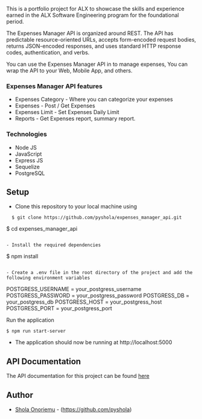 This is a portfolio project for ALX to showcase the skills and experience earned in the ALX Software Engineering program for the foundational period.

The Expenses Manager API is organized around REST. The API has predictable resource-oriented URLs, accepts form-encoded request bodies, returns JSON-encoded responses, and uses standard HTTP response codes, authentication, and verbs.

You can use the Expenses Manager API in to manage expenses, You can wrap the API to your Web, Mobile App, and others.

<h3>Expenses Manager API features</h3>
<ul>
  <li>Expenses Category - Where you can categorize your expenses</li>
  <li>Expenses - Post / Get Expenses</li>
  <li>Expenses Limit - Set Expenses Daily Limit</li>
  <li>Reports - Get Expenses report, summary report.</li>
</ul>

<h3>Technologies</h3> 

- Node JS
- JavaScript
- Express JS
- Sequelize
- PostgreSQL

## Setup

- Clone this repository to your local machine using

```
  $ git clone https://github.com/pyshola/expenses_manager_api.git
```

  $ cd expenses_manager_api
  ```

- Install the required dependencies

  ```
  $ npm install
  ```

- Create a .env file in the root directory of the project and add the following environment variables

  ```

  POSTGRESS_USERNAME = your_postgress_username
  POSTGRESS_PASSWORD = your_postgress_password
  POSTGRESS_DB = your_postgress_db
  POSTGRESS_HOST = your_postgress_host
  POSTGRESS_PORT = your_postgress_port


Run the application

  ```
  $ npm run start-server
  ```

- The application should now be running at http://localhost:5000

## API Documentation

The API documentation for this project can be found [here](https://documenter.getpostman.com/view/13392160/Tz5tZ6QJ)

## Author

- [Shola Onoriemu](https://github.com/pyshola) - (https://github.com/pyshola)
